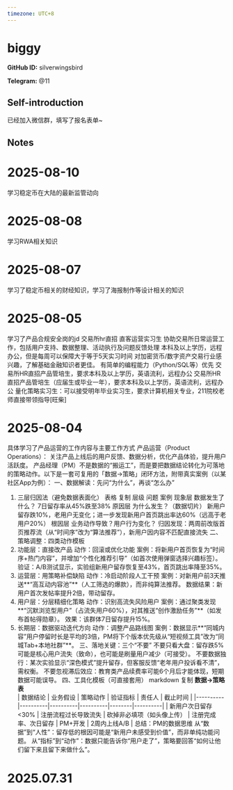 ```yaml
---
timezone: UTC+8
---
```


# biggy

**GitHub ID:** silverwingsbird

**Telegram:** @11

## Self-introduction

已经加入微信群，填写了报名表单~

## Notes

<!-- Content_START -->
# 2025-08-10

学习稳定币在大陆的最新监管动向

# 2025-08-08

学习RWA相关知识

# 2025-08-07

学习了稳定币相关的财经知识，学习了海报制作等设计相关的知识

# 2025-08-05

学习了产品合规安全岗的jd
交易所hr直招
直客运营实习生
协助交易所日常运营工作，包括用户支持、数据整理、活动执行及问题反馈处理
本科及以上学历，远程办公，但是每周可以保障大于等于5天实习时间
对加密货币/数字资产交易行业感兴趣，了解基础金融知识者更佳。
有简单的编程能力（Python/SQL等）优先
交易所HR直招产品管培生，要求本科及以上学历，英语流利，远程办公
交易所HR直招产品管培生（应届生或毕业一年），要求本科及以上学历，英语流利，远程办公
量化策略实习生：可以接受明年毕业实习生，要求计算机相关专业，211院校老师直接带领指导[旺柴]

# 2025-08-04

具体学习了产品运营的工作内容与主要工作方式
产品运营（Product Operations）： 关注产品上线后的用户反馈、数据分析，优化产品体验，提升用户活跃度。
产品经理（PM）不是数据的“搬运工”，而是要把数据结论转化为可落地的策略动作。以下是一套可复用的「数据→策略」闭环方法，附带真实案例（以某社区App为例）：
一、数据解读：先问“为什么”，再谈“怎么办”
1. 三层归因法（避免数据表面化）
表格
复制
层级	问题	案例
现象层	数据发生了什么？	7日留存率从45%跌至38%
原因层	为什么发生？（数据切片）	新用户留存跌10%，老用户无变化；进一步发现新用户首页跳出率达60%（远高于老用户20%）
根因层	业务动作导致？用户行为变化？	归因发现：两周前改版首页推荐流（从“时间序”改为“算法推荐”），新用户因内容不匹配直接流失
二、策略调整：四类动作模板
1. 功能层：直接改产品
动作：回滚或优化功能
案例：将新用户首页恢复为“时间序+热门内容”，并增加“个性化推荐引导”（如首次使用弹窗选择兴趣标签）。
验证：A/B测试显示，实验组新用户留存恢复至43%，首页跳出率降至35%。
2. 运营层：用策略补偿缺陷
动作：冷启动阶段人工干预
案例：对新用户前3天推送**“高互动内容池”**（人工筛选的爆款），而非纯算法推荐。
数据结果：新用户首次发帖率提升2倍，带动留存。
3. 用户层：分层精细化策略
动作：识别高流失风险用户
案例：通过聚类发现**“沉默浏览型用户”（占流失用户60%），对其推送“创作激励任务”**（如发布首帖得勋章）。
效果：该群体7日留存提升15%。
4. 长期层：数据驱动迭代方向
动作：调整产品路线图
案例：数据显示**“同城内容”用户停留时长是平均的3倍，PM将下个版本优先级从“短视频工具”改为“同城Tab+本地社群”**。
三、落地关键：三个“不要”
不要只看大盘：留存跌5%可能是核心用户流失（致命），也可能是刷量用户减少（可接受）。
不要数据独行：某次实验显示“深色模式”提升留存，但客服反馈“老年用户投诉看不清”，需权衡。
不要忽视滞后效应：教育类产品续费率可能6个月后才能体现，短期数据可能误导。
四、工具化模板（可直接套用）
markdown
复制
**数据→策略表**  
| 数据结论 | 业务假设 | 策略动作 | 验证指标 | 责任人 | 截止时间 |
|----------|----------|----------|----------|--------|----------|
| 新用户次日留存<30% | 注册流程过长导致流失 | 砍掉非必填项（如头像上传） | 注册完成率、次日留存 | PM+开发 | 2周内上线A/B |
总结：PM的数据思维
从“数据”到“人性”：留存低的根因可能是“新用户未感受到价值”，而非单纯功能问题。
从“指标”到“动作”：数据只能告诉你“用户走了”，策略要回答“如何让他们留下来且留下来做什么”。


# 2025.07.31


<!-- Content_END -->
